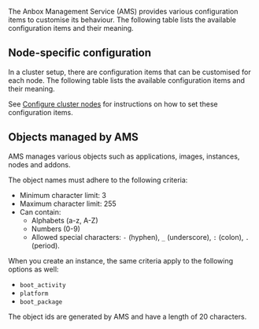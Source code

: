 The Anbox Management Service (AMS) provides various configuration items to customise its behaviour. The following table lists the available configuration items and their meaning.

<!-- GENERATED_TABLE all -->

## Node-specific configuration

In a cluster setup, there are configuration items that can be customised for each node. The following table lists the available configuration items and their meaning.

<!-- GENERATED_TABLE node -->

See [Configure cluster nodes](https://discourse.ubuntu.com/t/configure-cluster-nodes/28716) for instructions on how to set these configuration items.

## Objects managed by AMS

AMS manages various objects such as applications, images, instances, nodes and addons. 

The object names must adhere to the following criteria:

* Minimum character limit: 3
* Maximum character limit: 255
* Can contain:
  - Alphabets (a-z, A-Z)
  - Numbers (0-9)
  - Allowed special characters: `-` (hyphen), `_` (underscore), `:` (colon), `.` (period).

When you create an instance, the same criteria apply to the following options as well:

* `boot_activity`
* `platform`
* `boot_package`

The object ids are generated by AMS and have a length of 20 characters.




